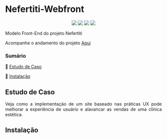# Nefertiti-Webfront

<p align="center">
  <img src="https://img.shields.io/static/v1?label= &message=html5&color=red&style=flat&logo=appveyor&logo=html5"/>
  <img src="https://img.shields.io/static/v1?label= &message=CSS&color=blueviolet&style=flat&logo=appveyor&logo=css"/>
  <img src="https://img.shields.io/static/v1?label=language &message=Javascript&color=orange&style=flat&logo=appveyor&logo=javascript"/>
  <img src="http://img.shields.io/static/v1?label=STATUS&message=Em Andamento&color=yellow&style=flat"/>
</p>

Modelo Front-End do projeto Nefertiti

Acompanhe o andamento do projeto  <a href="https://almeidastor.github.io/nefertiti-webfront/">Aqui</a>


### Sumário
🔹 [Estudo de Caso](#estudo-de-caso)

🔹 [Instalação](#instalação)






## Estudo de Caso 
<p align="justify">
Veja como a implementação de um site baseado nas práticas UX pode melhorar a experiência de usuário e alavancar as vendas de uma clínica estética.
</p>


## Instalação